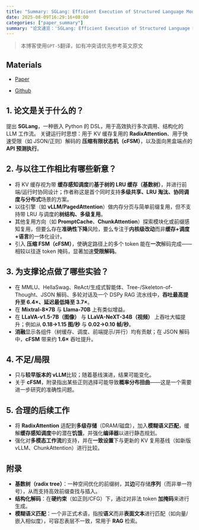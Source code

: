 ```yaml
---
title: "Summary: SGLang: Efficient Execution of Structured Language Model Programs"
date: 2025-08-09T16:29:16+08:00
categories: ["paper_summary"]
summary: "论文速览：'SGLang: Efficient Execution of Structured Language Model Programs'"
---
```


> 本博客使用`GPT-5`翻译，如有冲突请优先参考英文原文

## Materials

- [Paper](https://arxiv.org/pdf/2312.07104)

- [Github](https://github.com/sgl-project/sglang)

## 1. 论文是关于什么的？

提出 **SGLang**，一种嵌入 Python 的 DSL，用于高效执行多次调用、结构化的 LLM 工作流。
关键运行时思想：用于 KV 缓存复用的 **RadixAttention**、用于快速受限（如 JSON/正则）解码的 **压缩有限状态机（cFSM）**，以及面向黑盒端点的 **API 预测执行**。

## 2. 与以往工作相比有哪些新意？

- 将 KV 缓存视为带 **缓存感知调度**的**基于树的 LRU 缓存（基数树）**，并进行前端/运行时协同设计；作者称这是首个同时支持**多级共享、LRU 淘汰、协同调度与分布式**场景的方案。
- 以往引擎（如 **vLLM/PagedAttention**）做内存分页与简单前缀复用，但不支持带 LRU 与调度的**树结构、多级复用**。
- 其他复用方向（如 **PromptCache**、**ChunkAttention**）探索模块化或前缀感知复用，但要么存在**准确性下降**风险，要么专注于**内核级改动**而非**缓存+调度+语言**的一体化设计。
- 引入 **压缩 FSM（cFSM）**，使确定路径上的多个 token 能在**一次**解码完成——相较以往逐 token 掩码，显著加速**受限解码**。

## 3. 为支撑论点做了哪些实验？

- 在 MMLU、HellaSwag、ReAct/生成式智能体、Tree-/Skeleton-of-Thought、JSON 解码、多轮对话及一个 DSPy RAG 流水线中，**吞吐最高提升至 6.4×、延迟最低降至 3.7×**。
- 在 **Mixtral-8×7B** 与 **Llama-70B** 上有类似增益。
- 在 **LLaVA-v1.5-7B（图像）** 与 **LLaVA-NeXT-34B（视频）** 上吞吐大幅提升；例如从 **0.18→1.15 图/秒** 与 **0.02→0.10 帧/秒**。
- **消融**显示各组件（树缓存、调度、前端提示/并行）均有贡献；在 JSON 解码中，**cFSM** 带来约 **1.6×** 吞吐提升。

## 4. 不足/局限

- 只与**较早版本的 vLLM**比较；随着基线演进，结果可能变化。
- 关于 **cFSM**，附录指出某些正则选择可能导致**概率分布扭曲**——这是一个需要进一步研究的准确性问题。

## 5. 合理的后续工作

- 将 **RadixAttention** 适配到**多级存储**（DRAM/磁盘），加入**模糊语义匹配**，缓解**缓存感知调度**中的潜在**饥饿**，并强化**编译器**以进行静态规划。
- 强化对**多模态工作流**的支持，并在**一致设置**下与更新的 KV 复用基线（如新版 vLLM、ChunkAttention）进行比较。

## 附录

- **基数树（radix tree）**：一种空间优化的前缀树，其**边**可存储**序列**（而非单一符号），从而支持高效前缀查找与插入。
- **结构化解码**：在**硬约束**（如正则/CFG）下，通过对非法 token **加掩码**来进行生成。
- **模糊语义匹配**：一个非正式术语，指按**语义**而非**表面文本**进行匹配（如向量/嵌入相似度），可容忍表层不一致，常用于 **RAG** 检索。
